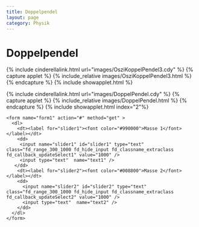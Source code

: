 ```yaml
---
title: Doppelpendel
layout: page
category: Physik
---
```


# Doppelpendel




{% include cinderellalink.html url="images/OsziKoppelPendel3.cdy" %}
{% capture applet %} {% include_relative images/OsziKoppelPendel3.html %} {% endcapture %}
{% include showapplet.html %}

{% include cinderellalink.html url="images/DoppelPendel.cdy" %}
{% capture applet %} {% include_relative images/DoppelPendel.html %} {% endcapture %}
{% include showapplet.html index="2"%}




<script type="text/javascript">
function updateSelect1() {
                var v = parseInt(document.getElementById('slider1').value) || 0;
                doScript("B.mass="+v*0.001);
                with(document.form1){text1.value=v*0.001;}
};
function updateSelect2() {
                var v = parseInt(document.getElementById('slider2').value) || 0;
                doScript("C.mass="+v*0.001);
                with(document.form1){text2.value=v*0.001;}
};

fdSliderController.addEvent(window, 'load', updateSelect1);
fdSliderController.addEvent(window, 'load', updateSelect2);
fdSliderController.addEvent(window, 'load', updateSelect3);
</script>
<script language="JavaScript" type="text/javascript">
		function doScript(c)
		{
			document.Cindy.doCindyScript(c);
		};
               cc='"';
</script>






    <form name="form1" action="#" method="get" >
      <dl>
        <dt><label for="slider1"><font color="#990000">Masse 1</font></label></dt>
        <dd>
         <input name="slider1" id="slider1" type="text" class="fd_range_300_1000 fd_hide_input fd_classname_extraclass fd_callback_updateSelect1" value="1000" />
         <input type="text"  name="text1" />
       </dd>
        <dt><label for="slider2"><font color="#008800">Masse 2</font></label></dt>
        <dd>
          <input name="slider2" id="slider2" type="text" class="fd_range_300_1000 fd_hide_input fd_classname_extraclass fd_callback_updateSelect2" value="1000" />
          <input type="text"  name="text2" />
        </dd>
      </dl>
    </form>
